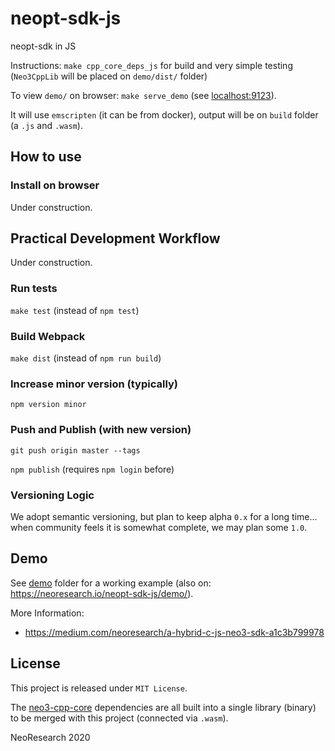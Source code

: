 # neopt-sdk-js
neopt-sdk in JS

Instructions: `make cpp_core_deps_js` for build and very simple testing (`Neo3CppLib` will be placed on `demo/dist/` folder)

To view `demo/` on browser: `make serve_demo` (see [localhost:9123](http://localhost:9123)).

It will use `emscripten` (it can be from docker), output will be on `build` folder (a `.js` and `.wasm`).

## How to use

### Install on browser

Under construction.


## Practical Development Workflow

Under construction.

### Run tests
`make test` (instead of `npm test`)

### Build Webpack
`make dist` (instead of `npm run build`)

### Increase minor version (typically)
`npm version minor`

### Push and Publish (with new version)
`git push origin master --tags`

`npm publish` (requires `npm login` before)

### Versioning Logic

We adopt semantic versioning, but plan to keep alpha `0.x` for a long time...
when community feels it is somewhat complete, we may plan some `1.0`.

## Demo

See [demo](./demo) folder for a working example (also on: https://neoresearch.io/neopt-sdk-js/demo/).

More Information:

- https://medium.com/neoresearch/a-hybrid-c-js-neo3-sdk-a1c3b799978

## License

This project is released under `MIT License`.

The [neo3-cpp-core](https://github.com/neoresearch/neo3-cpp-core) dependencies are all built into a single library (binary) to be merged with this project (connected via `.wasm`).

NeoResearch 2020
